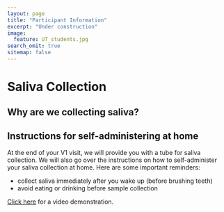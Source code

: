 ```yaml
---
layout: page
title: "Participant Information"
excerpt: "Under construction"
image:
  feature: UT_students.jpg
search_omit: true
sitemap: false
---
```


# Saliva Collection

## Why are we collecting saliva?

## Instructions for self-administering at home

At the end of your V1 visit, we will provide you with a tube for saliva collection. We will also go over the instructions on how to self-administer your saliva collection at home. Here are some important reminders:

- collect saliva immediately after you wake up (before brushing teeth) 
- avoid eating or drinking before sample collection

[Click here](https://www.youtube.com/watch?v=8-AxSDHLbBE) for a video demonstration.
